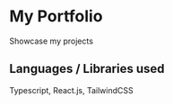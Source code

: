 # My Portfolio

Showcase my projects

## Languages / Libraries used

Typescript, React.js, TailwindCSS


